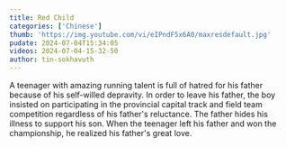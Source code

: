 ```yaml
---
title: Red Child
categories: ['Chinese']
thumb: 'https://img.youtube.com/vi/eIPndF5x6A0/maxresdefault.jpg'
pudate: 2024-07-04T15:34:05
videos: 2024-07-04-15-32-50
author: tin-sokhavuth
---
```

A teenager with amazing running talent is full of hatred for his father because of his self-willed depravity. In order to leave his father, the boy insisted on participating in the provincial capital track and field team competition regardless of his father's reluctance. The father hides his illness to support his son. When the teenager left his father and won the championship, he realized his father's great love.